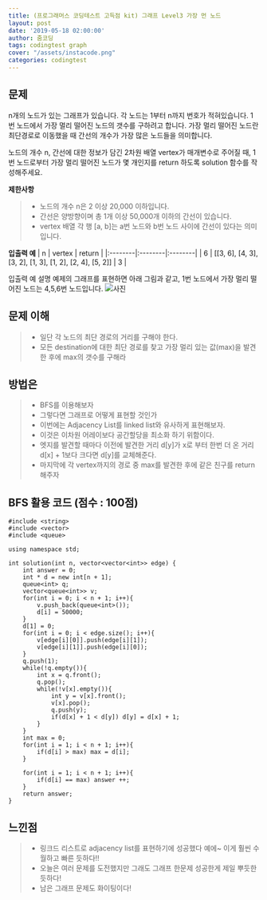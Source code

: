 ```yaml
---
title: (프로그래머스 코딩테스트 고득점 kit) 그래프 Level3 가장 먼 노드
layout: post
date: '2019-05-18 02:00:00'
author: 줌코딩
tags: codingtest graph
cover: "/assets/instacode.png"
categories: codingtest
---
```

## 문제
n개의 노드가 있는 그래프가 있습니다. 각 노드는 1부터 n까지 번호가 적혀있습니다. 1번 노드에서 가장 멀리 떨어진 노드의 갯수를 구하려고 합니다. 가장 멀리 떨어진 노드란 최단경로로 이동했을 때 간선의 개수가 가장 많은 노드들을 의미합니다.

노드의 개수 n, 간선에 대한 정보가 담긴 2차원 배열 vertex가 매개변수로 주어질 때, 1번 노드로부터 가장 멀리 떨어진 노드가 몇 개인지를 return 하도록 solution 함수를 작성해주세요.

**제한사항**
>* 노드의 개수 n은 2 이상 20,000 이하입니다.
>* 간선은 양방향이며 총 1개 이상 50,000개 이하의 간선이 있습니다.
>* vertex 배열 각 행 [a, b]는 a번 노드와 b번 노드 사이에 간선이 있다는 의미입니다.

**입출력 예**
| n | vertex | return |
|:--------|:--------|:--------|
| 6 | [[3, 6], [4, 3], [3, 2], [1, 3], [1, 2], [2, 4], [5, 2]] | 3 |

입출력 예 설명
예제의 그래프를 표현하면 아래 그림과 같고, 1번 노드에서 가장 멀리 떨어진 노드는 4,5,6번 노드입니다.
![사진](https://raw.githubusercontent.com/zoomKoding/zoomKoding.github.io/source/assets/_posts/graph-1.png)


## 문제 이해

>* 일단 각 노드의 최단 경로의 거리를 구해야 한다.
>* 모든 destination에 대한 최단 경로를 찾고 가장 멀리 있는 값(max)을 발견한 후에 max의 갯수를 구해라

## 방법은

>* BFS를 이용해보자
>* 그렇다면 그래프로 어떻게 표현할 것인가
>* 이번에는 Adjacency List를 linked list와 유사하게 표현해보자.
>* 이것은 이차원 어레이보다 공간할당을 최소화 하기 위함이다.
>* 엣지를 발견할 때마다 이전에 발견한 거리 d[y]가 x로 부터 한번 더 온 거리 d[x] + 1보다 크다면 d[y]를 교체해준다.
>* 마지막에 각 vertex까지의 경로 중 max를 발견한 후에 같은 친구를 return 해주자


## BFS 활용 코드 (점수 : 100점)

    #include <string>
    #include <vector>
    #include <queue>

    using namespace std;

    int solution(int n, vector<vector<int>> edge) {
        int answer = 0;
        int * d = new int[n + 1];
        queue<int> q;
        vector<queue<int>> v;
        for(int i = 0; i < n + 1; i++){
            v.push_back(queue<int>());
            d[i] = 50000;
        }
        d[1] = 0; 
        for(int i = 0; i < edge.size(); i++){
            v[edge[i][0]].push(edge[i][1]);
            v[edge[i][1]].push(edge[i][0]);
        }
        q.push(1);
        while(!q.empty()){
            int x = q.front();
            q.pop();
            while(!v[x].empty()){
                int y = v[x].front();
                v[x].pop();
                q.push(y);
                if(d[x] + 1 < d[y]) d[y] = d[x] + 1;
            }
        }
        int max = 0;
        for(int i = 1; i < n + 1; i++){
            if(d[i] > max) max = d[i];
        }

        for(int i = 1; i < n + 1; i++){
            if(d[i] == max) answer ++;
        }
        return answer;
    }

## 느낀점

>* 링크드 리스트로 adjacency list를 표현하기에 성공했다 예에~ 이게 훨씬 수월하고 빠른 듯하다!!
>* 오늘은 여러 문제를 도전했지만 그래도 그래프 한문제 성공한게 제일 뿌듯한듯하다! 
>* 남은 그래프 문제도 화이팅이다!
